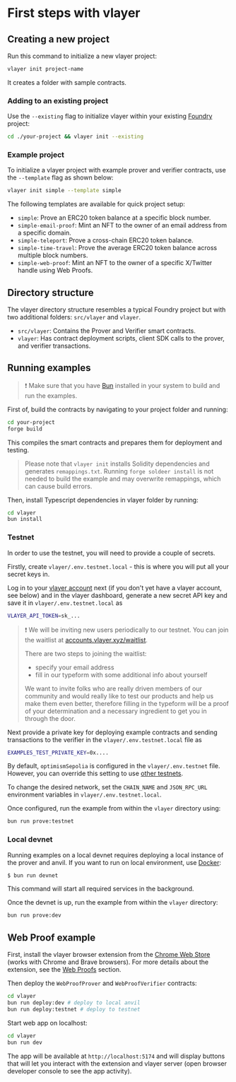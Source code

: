 # First steps with vlayer

## Creating a new project

Run this command to initialize a new vlayer project:
```bash
vlayer init project-name
```

It creates a folder with sample contracts.

### Adding to an existing project
Use the `--existing` flag to initialize vlayer within your existing [Foundry](https://getfoundry.sh/) project:
```bash
cd ./your-project && vlayer init --existing
```

### Example project

To initialize a vlayer project with example prover and verifier contracts, use the `--template` flag as shown below:

```bash
vlayer init simple --template simple
```

The following templates are available for quick project setup:

- `simple`: Prove an ERC20 token balance at a specific block number.
- `simple-email-proof`: Mint an NFT to the owner of an email address from a specific domain.
- `simple-teleport`: Prove a cross-chain ERC20 token balance.
- `simple-time-travel`: Prove the average ERC20 token balance across multiple block numbers.
- `simple-web-proof`: Mint an NFT to the owner of a specific X/Twitter handle using Web Proofs.

## Directory structure
The vlayer directory structure resembles a typical Foundry project but with two additional folders: `src/vlayer` and `vlayer`.
* `src/vlayer`: Contains the Prover and Verifier smart contracts.
* `vlayer`: Has contract deployment scripts, client SDK calls to the prover, and verifier transactions.
 
## Running examples

> ❗️ Make sure that you have [Bun](https://bun.sh/) installed in your system to build and run the examples.

First of, build the contracts by navigating to your project folder and running:
```bash
cd your-project
forge build
```
This compiles the smart contracts and prepares them for deployment and testing.

> Please note that `vlayer init` installs Solidity dependencies and generates `remappings.txt`. Running `forge soldeer install` is not needed to build the example and may overwrite remappings, which can cause build errors.

Then, install Typescript dependencies in vlayer folder by running:
```bash
cd vlayer
bun install
```

### Testnet
In order to use the testnet, you will need to provide a couple of secrets.

Firstly, create `vlayer/.env.testnet.local` - this is where you will put all your secret keys in.

Log in to your [vlayer account](https://accounts.vlayer.xyz/sign-in) next (if you don't yet have a vlayer account, see below) and in the vlayer dashboard, generate a new secret
API key and save it in `vlayer/.env.testnet.local` as

```sh
VLAYER_API_TOKEN=sk_...
```

> ❗️ We will be inviting new users periodically to our testnet. You can join the waitlist at [accounts.vlayer.xyz/waitlist](https://accounts.vlayer.xyz/waitlist).
>
> There are two steps to joining the waitlist:
>   * specify your email address
>   * fill in our typeform with some additional info about yourself
>
> We want to invite folks who are really driven members of our community and would really like to test our products and help us make them even better, therefore
> filling in the typeform will be a proof of your determination and a necessary ingredient to get you in through the door.

Next provide a private key for deploying example contracts and sending transactions to the verifier in the `vlayer/.env.testnet.local` file as

```sh
EXAMPLES_TEST_PRIVATE_KEY=0x....
```

By default, `optimismSepolia` is configured in the `vlayer/.env.testnet` file. However, you can override this setting to use [other testnets](/advanced/dev-and-production.html#testnet).

To change the desired network, set the `CHAIN_NAME` and `JSON_RPC_URL` environment variables in `vlayer/.env.testnet.local`.

Once configured, run the example from within the `vlayer` directory using:

```sh
bun run prove:testnet
```

### Local devnet
Running examples on a local devnet requires deploying a local instance of the prover and anvil.
If you want to run on local environment, use [Docker](/advanced/dev-and-production.html#devnet): 

```bash
$ bun run devnet
```

This command will start all required services in the background.

Once the devnet is up, run the example from within the `vlayer` directory:

```sh
bun run prove:dev
```

## Web Proof example

First, install the vlayer browser extension from the [Chrome Web Store](https://chromewebstore.google.com/detail/vlayer/jbchhcgphfokabmfacnkafoeeeppjmpl) (works with Chrome and Brave browsers).
For more details about the extension, see the [Web Proofs](../javascript/web-proofs.md) section.

Then deploy the `WebProofProver` and `WebProofVerifier` contracts:

```sh
cd vlayer
bun run deploy:dev # deploy to local anvil
bun run deploy:testnet # deploy to testnet
```

Start web app on localhost:

```sh
cd vlayer
bun run dev
```

The app will be available at `http://localhost:5174` and will display buttons that will let you interact with the extension and vlayer server (open browser developer console to see the app activity).
